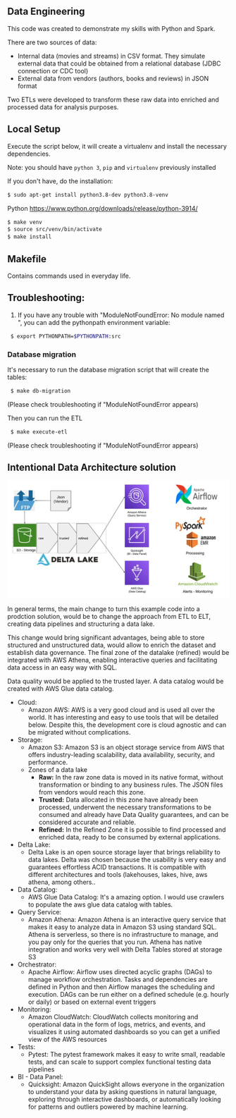 ## Data Engineering 
This code was created to demonstrate my skills with Python and Spark.

There are two sources of data:
- Internal data (movies and streams) in CSV format. They simulate external data that could be obtained from a relational database (JDBC connection or CDC tool)
- External data from vendors (authors, books and reviews) in JSON format

Two ETLs were developed to transform these raw data into enriched and processed data for analysis purposes.

## Local Setup
Execute the script below, it will create a virtualenv and install the necessary dependencies.

Note: you should have `python 3`, `pip` and `virtualenv` previously installed

If you don't have, do the installation:
``` bash
$ sudo apt-get install python3.8-dev python3.8-venv
```

Python
https://www.python.org/downloads/release/python-3914/


``` bash
$ make venv
$ source src/venv/bin/activate
$ make install
```

## Makefile
Contains commands used in everyday life.


## Troubleshooting:

1. If you have any trouble with "ModuleNotFoundError: No module named ", you can add the pythonpath environment variable:

``` bash
 $ export PYTHONPATH=$PYTHONPATH:src
```

### Database migration
It's necessary to run the database migration script that will create the tables:

``` bash
 $ make db-migration
```
(Please check troubleshooting if "ModuleNotFoundError appears)

Then you can run the ETL
``` bash
 $ make execute-etl
```
(Please check troubleshooting if "ModuleNotFoundError appears)

## Intentional Data Architecture solution 
![alt text](data-architecture.jpg)

In general terms, the main change to turn this example code into a prodction solution, would be to change the approach from ETL to ELT, creating data pipelines and structuring a data lake.

This change would bring significant advantages, being able to store structured and unstructured data, would allow to enrich the dataset and establish data governance.
The final zone of the datalake (refined) would be integrated with AWS Athena, enabling interactive queries and facilitating data access in an easy way with SQL.

Data quality would be applied to the trusted layer. A data catalog would be created with AWS Glue data catalog.

- Cloud:
  - Amazon AWS: AWS is a very good cloud and is used all over the world. It has interesting and easy to use tools that will be detailed below. Despite this, the development core is cloud agnostic and can be migrated without complications.
- Storage:
  - Amazon S3: Amazon S3 is an object storage service from AWS that offers  industry-leading scalability, data availability, security, and performance.
  - Zones of a data lake 
    - **Raw:** In the raw zone data is moved in its native format, without transformation or binding to any business rules. The JSON files from vendors would reach this zone.
    - **Trusted:** Data allocated in this zone have already been processed, underwent the necessary transformations to be consumed and already have Data Quality guarantees, and can be considered accurate and reliable.
    - **Refined:** In the Refined Zone it is possible to find processed and enriched data, ready to be consumed by external applications.
- Delta Lake: 
  - Delta Lake is an open source storage layer that brings reliability to data lakes. Delta was chosen because the usability is very easy and guarantees effortless ACID transactions. It is compatible with different architectures and tools (lakehouses, lakes, hive, aws athena, among others..
- Data Catalog:
  - AWS Glue Data Catalog: It's a amazing option. I would use crawlers to populate the aws glue data catalog with tables.
- Query Service:
  - Amazon Athena: Amazon Athena is an interactive query service that makes it easy to analyze data in Amazon S3 using standard SQL. Athena is serverless, so there is no infrastructure to manage, and you pay only for the queries that you run. Athena has native integration and works very well with Delta Tables stored at storage S3
- Orchestrator:
  - Apache Airflow: Airflow uses directed acyclic graphs (DAGs) to manage workflow orchestration. Tasks and dependencies are defined in Python and then Airflow manages the scheduling and execution. DAGs can be run either on a defined schedule (e.g. hourly or daily) or based on external event triggers 
- Monitoring:
  - Amazon CloudWatch: CloudWatch collects monitoring and operational data in the form of logs, metrics, and events, and visualizes it using automated dashboards so you can get a unified view of the AWS resources
- Tests:
  - Pytest: The pytest framework makes it easy to write small, readable tests, and can scale to support complex functional testing data pipelines
- BI - Data Panel:
  - Quicksight: Amazon QuickSight allows everyone in the organization to understand your data by asking questions in natural language, exploring through interactive dashboards, or automatically looking for patterns and outliers powered by machine learning.


